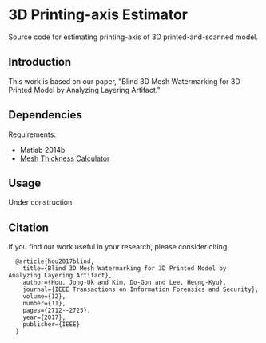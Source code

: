 # 3D Printing-axis Estimator
Source code for estimating printing-axis of 3D printed-and-scanned model.

## Introduction
This work is based on our paper, "Blind 3D Mesh Watermarking for 3D Printed Model by Analyzing Layering Artifact." 

## Dependencies
Requirements: 
- Matlab 2014b
- [Mesh Thickness Calculator](https://github.com/whahnize/MESH-THK)

## Usage
Under construction


## Citation
If you find our work useful in your research, please consider citing:

      @article{hou2017blind,
        title={Blind 3D Mesh Watermarking for 3D Printed Model by Analyzing Layering Artifact},
        author={Hou, Jong-Uk and Kim, Do-Gon and Lee, Heung-Kyu},
        journal={IEEE Transactions on Information Forensics and Security},
        volume={12},
        number={11},
        pages={2712--2725},
        year={2017},
        publisher={IEEE}
      }
